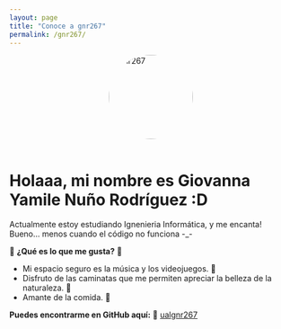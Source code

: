 ```yaml
---
layout: page
title: "Conoce a gnr267"
permalink: /gnr267/
---
```


<img src="{{ site.baseurl }}/assets/gnr267.jpg" alt= "gnr267" style= "width: 150px; height: 150px; border-radius: 50%; object-fit: cover; display: block; margin: 0 auto;">

<br>

# Holaaa, mi nombre es Giovanna Yamile Nuño Rodríguez :D

Actualmente estoy estudiando Ignenieria Informática, y me encanta! Bueno... menos cuando el código no funciona -_-

🦝 **¿Qué es lo que me gusta?** 🦝
- Mi espacio seguro es la música y los videojuegos. 👾
- Disfruto de las caminatas que me permiten apreciar la belleza de la naturaleza. 🍃
- Amante de la comida. 🍪   

**Puedes encontrarme en GitHub aquí:** 🐙
<a href="https://github.com/ualgnr267" target="_blank"> ualgnr267</a> 